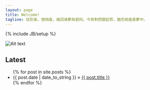 ```yaml
---
layout: page
title: Welcome!
tagline: 從別後，憶相逢，幾回魂夢與君同。今宵剩把銀釭照，猶恐相逢是夢中。
---
```

{% include JB/setup %}

![Alt text](http://cmcs.fzu.edu.cn/images/logo.gif "Optional title")
    
## Latest

<ul class="posts">
  {% for post in site.posts %}
    <li><span>{{ post.date | date_to_string }}</span> &raquo; <a href="{{ BASE_PATH }}{{ post.url }}">{{ post.title }}</a></li>
  {% endfor %}
</ul>



